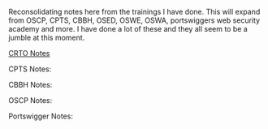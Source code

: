 Reconsolidating notes here from the trainings I have done. This will expand from OSCP, CPTS, CBBH, OSED, OSWE, OSWA, portswiggers web security academy and more. I have done a lot of these and they all seem to be a jumble at this moment. 

[CRTO Notes](pentest_notes/crto/crto_intro/)

CPTS Notes:

CBBH Notes:

OSCP Notes:

Portswigger Notes:

